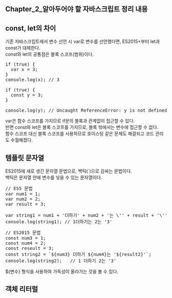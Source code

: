 ## Chapter_2_알아두어야 할 자바스크립트 정리 내용
## const, let의 차이
기존 자바스크립트에서 변수 선언 시 var로 변수를 선언했다면, ES2015+부터 let과 const가 대체한다.
<br>
const와 let의 공통점은 블록 스코프(범위)이다.
<pre>
if (true) {
  var x = 3;
}
console.log(x); // 3

if (true) {
  const y = 3;
}

console.log(y); // Uncaught ReferenceError: y is not defined
</pre>
var은 함수 스코프를 가지므로 if문의 블록과 관계없이 접근할 수 있다.
<br> 
반면 const와 let은 블록 스코프를 가지므로, 블록 밖에서는 변수에 접근할 수 없다.
<br>
함수 스코프 대신 블록 스코프를 사용하므로 호이스팅 같은 문제도 해결되고 코드 관리도 수월해졌다.
## 템플릿 문자열
ES2015에 새로 생긴 문자열 문법으로, 백틱(`)으로 감싸는 문법이다.
<br>
백틱은 문자열 안에 변수를 넣을 수 있는 문자열이다.
<pre>
// ES5 문법
var num1 = 1;
var num2 = 2;
var result = 3;

var string1 = num1 + '더하기' + num2 + '는 \'' + result + '\'';
console.log(string1); // 1더하기는 2는 '3'
</pre>
<pre>
// ES2015 문법
const num3 = 1;
const num4 = 2;
const reseult = 3;
const string2 = `${num3} 더하기 ${num4}는 '${result2}'`;
console.log(string2);   // 1 더하기 2는 '3'
</pre>
${변수} 형식을 사용하여 가독성이 올라가는 것을 볼 수 있다.
## 객체 리터럴
<pre>
</pre>
